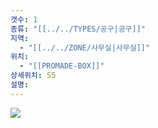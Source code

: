 ```yaml
---
갯수: 1
종류: "[[../../TYPES/공구|공구]]"
지역:
  - "[[../../ZONE/사무실|사무실]]"
위치:
  - "[[PROMADE-BOX]]"
상세위치: S5
설명:
---
```

![](http://192.168.50.22/devices/241123_IMG_0021.jpg)

